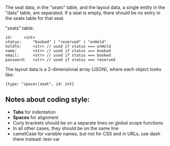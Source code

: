 The seat data, in the "seats" table, and the layout data, a single entity in the "data" table,
are separated. If a seat is empty, there should be no entry in the seats table for that seat.

"seats" table:

	id:		<int>
	status:		"booked" | "reserved" | "onHold"
	holdTo:		<str> // used if status === onHold
	name:		<str> // used if status === booked
	email:		<str> // used if status === booked
	password:	<str> // used if status === reserved

The layout data is a 2-dimensional array (JSON),
where each object looks like:

	{type: "spacer|seat", id: int}


## Notes about coding style:

* **Tabs** for indentation
* **Spaces** for alignment
* Curly brackets should be on a separate lines on global scope functions
* In all other cases, they should be on the same line
* camelCase for variable names, but not for CSS and in URLs, use dash there instead: test-var
